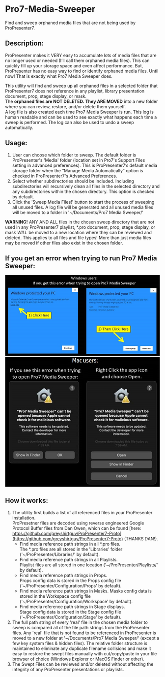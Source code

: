 # Pro7-Media-Sweeper
Find and sweep orphaned media files that are not being used by ProPresenter7.

## Description:
ProPresenter makes it VERY easy to accumulate lots of media files that are no longer used or needed (I’ll call them orphaned media files).  This can quickly fill up your storage space and even affect performance.
But, ProPresenter has no easy way to find or identify orphaned media files.
Until now!  That is exactly what Pro7 Media Sweeper does.

This utility will find and sweep up all orphaned files in a selected folder that ProPresenter7 does not reference in any playlist, library presentation document, prop, stage display, or mask.  
The **orphaned files are NOT DELETED.**  **They ARE MOVED** into a new folder where you can review, restore, and/or delete them yourself.  
A log file is also created each time Pro7 Media Sweeper is run.  This log is human readable and can be used to see exactly what happens each time a sweep is performed.  The log can also be used to undo a sweep automatically.

## Usage:
1. User can choose which folder to sweep.  The default folder is ProPresenter's 'Media' folder (location set in Pro7's Support Files setting in advanced preferences).  This is ProPresenter7’s default media storage folder when the “Manage Media Automatically” option is checked in ProPresenter7's Advanced Preferences.
2. Select whether subdirectories should be included.  Including subdirectories will recursively clean all files in the selected directory and any subdirectories within the chosen directory.  This option is checked by default.
3. Click the 'Sweep Media Files!' button to start the process of sweeping all unused files.  A log file will be generated and all unused media files will be moved to a folder in '~/Documents/Pro7 Media Sweeper/'  

**WARNING!**  ANY AND ALL files in the chosen sweep directory that are not used in any ProPresenter7 playlist, *.pro document, prop, stage display, or mask _WILL_ be moved to a new location where they can be reviewed and deleted.  This applies to all files and file types!  More than just media files may be moved if other files also exist in the chosen folder.

## If you get an error when trying to run Pro7 Media Sweeper:
![Windows Error](resource_files/icons/Windows%20Error.jpg)
![Mac Error](resource_files/icons/Mac%20Error.jpg)

## How it works:
1. The utility first builds a list of all referenced files in your ProPresenter installation.  
ProPresetner files are decoded using reverse engineered Google Protocol Buffer files from Dan Owen, which can be found [here: https://github.com/greyshirtguy/ProPresenter7-Proto](https://github.com/greyshirtguy/ProPresenter7-Proto) (THANKS DAN!).
   - Find media reference path strings in all *.pro files.  
     The *.pro files are all stored in the 'Libraries' folder ('~/ProPresenter/Libraries/' by default).
   - Find media reference path strings in all Playlists.  
     Playlist files are all stored in one location ('~/ProPresenter/Playlists/' by default).
   - Find media reference path strings in Props.  
     Props config data is stored in the Props config file ('~/ProPresenter/Configuration/Props' by default).
   - Find media reference path strings in Masks.
     Masks config data is stored in the Workspace config file ('~/ProPresenter/Configuration/Workspace' by default).
   - Find media reference path strings in Stage displays.  
     Stage config data is stored in the Stage config file ('~/ProPresenter/Configuration/Stage' by default).
2. The full path string of every 'real' file in the chosen media folder to sweep is compared all of the file path strings from the ProPresenter files.  Any 'real' file that is not found to be referenced in ProPresenter is moved to a new folder at '~/Documents/Pro7 Media Sweeper/' (except a few key system files & hidden files).  The relative folder structure is maintained to eliminate any duplicate filename collisions and make it easy to restore the swept files manually with cut/copy/paste in your file browser of choice (Windows Explorer or MacOS Finder or other).
3. The Swept Files can be reviewed and/or deleted without affecting the integrity of any ProPresenter presentations or playlists.
